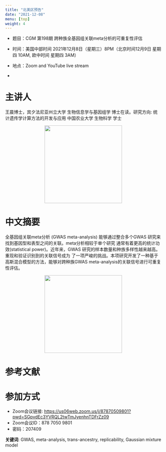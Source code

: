 ```yaml
---
title: "北美区预告"
date: "2021-12-08"
menu: [top]
weight: 4
---
```


- 题目：CGM 第198期 跨种族全基因组关联meta分析的可重复性评估

- 时间：美国中部时间 2021年12月8日（星期三）8PM（北京时间12月9日 星期四 10AM, 欧中时间 星期四 3AM）
- 地点：Zoom and YouTube live stream
- 
# 主讲人
王晨博士，宾夕法尼亚州立大学 生物信息学与基因组学 博士在读。研究方向: 统计遗传学计算方法的开发与应用
中国农业大学 生物科学 学士

<div align="center">
<img src="https://i.ibb.co/9Gk54tP/1.png" height=250>
</div>

# 中文摘要
全基因组关联meta分析 (GWAS meta-analysis) 能够通过整合多个GWAS 研究来找到基因型和表型之间的关联。meta分析相较于单个研究
通常有着更高的统计功效(statistical power)。近年来，GWAS 研究的样本数量和种族多样性越来越高。重现和验证识别到的关联信号成为
了一项严峻的挑战。本项研究开发了一种基于高斯混合模型的方法，能够对跨种族GWAS meta-analysis的关联信号进行可重复性评估。


<div align="center">
<img src="https://i.ibb.co/YWGLTVY/1.png" height=250>
</div>

# 参考文献


# 参加方式
- Zoom会议链接: https://us06web.zoom.us/j/87870509801?pwd=SGpvdEc3YVRQL2twTmJyenhnTDFrZz09
- Zoom会议ID：878 7050 9801
- 密码：207409

**关键词**: 
GWAS, meta-analysis, trans-ancestry, replicability, Gaussian mixture model

